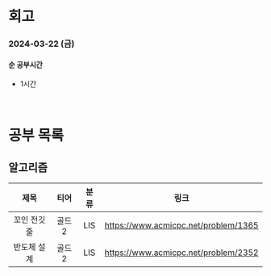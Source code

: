 # 회고

### 2024-03-22 (금)

#### 순 공부시간

- 1시간

<br>

# 공부 목록

## 알고리즘

|    제목     |  티어  | 분류 |                 링크                 |
| :---------: | :----: | :--: | :----------------------------------: |
| 꼬인 전깃줄 | 골드 2 | LIS  | https://www.acmicpc.net/problem/1365 |
| 반도체 설계 | 골드 2 | LIS  | https://www.acmicpc.net/problem/2352 |
